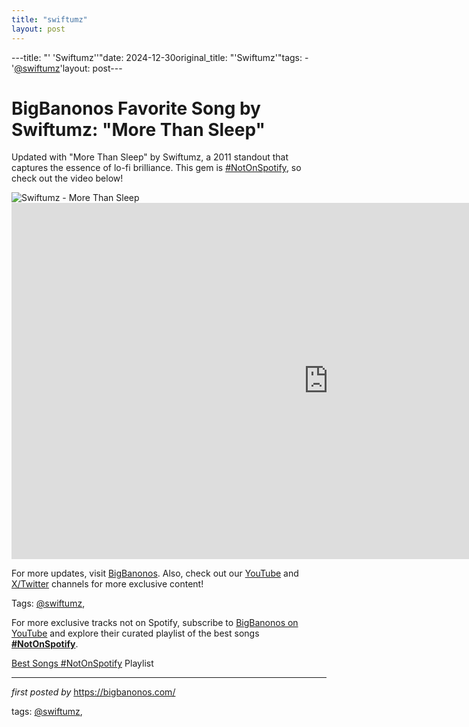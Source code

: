 ```yaml
---
title: "swiftumz"
layout: post
---
```

---title: "' 'Swiftumz''"date: 2024-12-30original_title: "'Swiftumz'"tags:  - '[@swiftumz](/tags/swiftumz/)'layout: post---<!-- Title of the Post --><h1 >BigBanonos Favorite Song by Swiftumz: "More Than Sleep"</h1> <!-- Introductory Text --><p >Updated with "More Than Sleep" by Swiftumz, a 2011 standout that captures the essence of lo-fi brilliance. This gem is [#NotOnSpotify](/tags/NotOnSpotify/), so check out the video below!</p> <!-- Featured Image --><div > <img src="https://i.discogs.com/5Ru1cT1GIzCSz5A93hLsFzWsZ_XCz_2hywQC5-uVBX0/rs:fit/g:sm/q:90/h:303/w:303/czM6Ly9kaXNjb2dz/LWRhdGFiYXNlLWlt/YWdlcy9SLTMxMjUw/MzMtMTMxNjk0ODgy/OS5qcGVn.jpeg" alt="Swiftumz - More Than Sleep" /></div> <!-- YouTube Video Embed --><div > <iframe width="1013" height="570" src="https://www.youtube.com/embed/EDbqq8LzvPg" title="Swiftumz- More Than Sleep" frameborder="0" allow="accelerometer; autoplay; clipboard-write; encrypted-media; gyroscope; picture-in-picture; web-share" referrerpolicy="strict-origin-when-cross-origin" allowfullscreen></iframe></div> <!-- Footer Links --><div > <p>For more updates, visit <a href="https://bigbanonos.com/" target="_blank">BigBanonos</a>. Also, check out our <a href="https://www.youtube.com/[@BigBanonos](/tags/BigBanonos/)" target="_blank">YouTube</a> and <a href="https://x.com/bigbanonos" target="_blank">X/Twitter</a> channels for more exclusive content!</p></div> <!-- Tags --><p >Tags: [@swiftumz](/tags/swiftumz/),</p><!--Subscribe and Playlist Links--><div>    <p>For more exclusive tracks not on Spotify, subscribe to <a href="https://www.youtube.com/[@BigBanonos](/tags/BigBanonos/)" target="_blank">BigBanonos on YouTube</a> and explore their curated playlist of the best songs <strong>[#NotOnSpotify](/tags/NotOnSpotify/)</strong>.</p>    <p><a href="https://www.youtube.com/playlist?list=PLtuNtuTatqI0kFahUCbtbfenC_ET5O_tr" target="_blank">Best Songs [#NotOnSpotify](/tags/NotOnSpotify/) Playlist<br /></a></p></div><hr /><p><em>first posted by</em> <a href="https://bigbanonos.com/" rel="noopener" target="_new">https://bigbanonos.com/</a></p><p>tags: [@swiftumz](/tags/swiftumz/),</p>